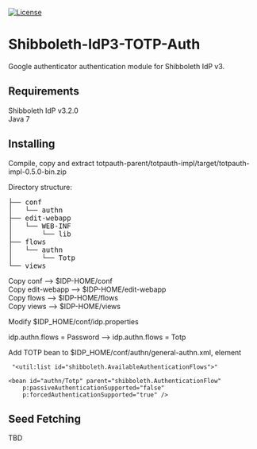[![License](https://img.shields.io/github/license/mashape/apistatus.svg)](https://github.com/korteke/Shibboleth-IdP3-TOTP-Auth/blob/master/LICENSE)

# Shibboleth-IdP3-TOTP-Auth
Google authenticator authentication module for Shibboleth IdP v3.

Requirements
------------

Shibboleth IdP v3.2.0  
Java 7

Installing
----------

Compile, copy and extract totpauth-parent/totpauth-impl/target/totpauth-impl-0.5.0-bin.zip

Directory structure:
<pre>
├── conf
│   └── authn
├── edit-webapp
│   └── WEB-INF
│       └── lib
├── flows
│   └── authn
│       └── Totp
└── views
</pre>

Copy conf --> $IDP-HOME/conf  
Copy edit-webapp  --> $IDP-HOME/edit-webapp  
Copy flows  --> $IDP-HOME/flows  
Copy views  --> $IDP-HOME/views  

Modify $IDP_HOME/conf/idp.properties  

idp.authn.flows = Password --> idp.authn.flows = Totp

Add TOTP bean to $IDP_HOME/conf/authn/general-authn.xml, element
```
 "<util:list id="shibboleth.AvailableAuthenticationFlows">"
```
  
```
<bean id="authn/Totp" parent="shibboleth.AuthenticationFlow"  
    p:passiveAuthenticationSupported="false"  
    p:forcedAuthenticationSupported="true" />  
```

Seed Fetching
-------------

TBD
